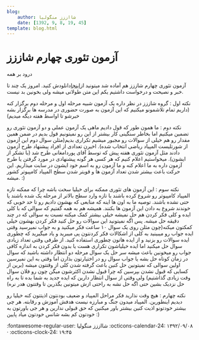 ```yaml
---
blog:
    author: شااززز منگولیا
    date: [1392, 9, 8, 19, 45]
template: blog.html
---
```

# آزمون تئوری چهارم شاززز

<div class="cnt">
درود بر همه<p></p>
<p>آزمون تئوری چهارم شاززز هم آماده شد میتونید از<a href="http://bayanbox.ir/id/3729843095198525740?info" target="_blank">اینجا</a>دانلودش کنید. امروز یک چند تا خبر و نصیحت و درخواست داشتیم یکم این متن طولانی میشه ولی بخونین بد نیست.</p>
<p>نکته اول : گروه شاززز در نظر داره یک آزمون شبیه مرحله اول و مرحله دوم برگزار کنه (داریم تمام تلاشمونو میکنیم که این آزمون به صورت حضوری در مدرسه ها برگزار بشه خبرشو تا اواسط هفته دیگه میدیم)</p>
<p>نکته دوم : ما همون طور که قول دادیم ماهی یک آزمون عملی و دو آزمون تئوری رو تضمین میکنیم اما بخاطر سنگینی کار بیشتر از این رو نمیتونیم قول بدیم در ضمن همین مقدار رو هم خیلی از سوالات رو مجبور میشیم تکراری بدیم(مثلن سوال دوم این آزمون از شورتلیست المپیاد ریاضی انتخاب شده). اخیرن تعدادی از افراد پیشنهاد طرح آزمون دادند مثل آزمون تئوری هفته پیش که توسط آقای پوردامغانی طرح شد (با تشکر از ایشون). میخواستیم اعلام کنیم که هر کسی هر گونه پیشنهادی در مورد گرفتن یا طرح آزمون داره به ما اعلام کنه و ما آزمون رو به اسم خود ایشون در سایت میذاریم. این حرکت باعث بیشتر شدن تعداد آزمون ها و قویتر شدن سطح المپیاد کامپیوتر کشور میشه. :)‌</p>
<p>نکته سوم : این آزمون های تئوری ممکنه برای خیلیا سخت باشه چرا که ممکنه تازه المپیاد کامپیوتر رو شروع کرده باشند یا تازه وارد سطح بالاتر از مرحله یک شده باشند یا حتی نشده باشند. توصیه ما به اون ها اینه که منابعی که بهشون دادیم رو تا حد خوبی که خوندند شروع به دادن این آزمون ها بکنند. همیشه هم به همه گفتیم که سوالی که با کلی ایده و کلی فکر کردن هم حل نمیشه خیلی بیشتر کمک میکنه نسبت به سوالی که در چند دقیقه حل میشه. پس اگه نمیتونید این سوالات رو حل کنید فکر کردن بهشون خیلی کمکتون میکنه(چون مثلن روی یک سوال ۱۰ ساعت فکر میکنید و به جواب نمیرسید وقتی ایده جواب رو میبینید به کلی از اشکالات فکر کردنتون پی میبرید و یاد میگیرید که چطوری ایده سوالات رو بزنید و از ایده هاتون چطوری استفاده کنید. از طرفی وقتی تعداد زیادی سوال حل میکنید اما ایده خیلیاشون تکراری هست یا بدون فکر کردن به اندازه کافی جواب رو میخونین باعث میشه سر حل یک سوال مرحله دو انتظار داشته باشید که سوال در زمان کوتاه حل بشه یا جواب سوال رو در اختیارتون بذارن اما وقتی به این نمیرسین اولین سوالی که نمیتونین حل کنین باعث گرفته شدن کلی از وقتتون میشه (برین از کسایی که قبول نشدن بپرسین که چرا قبول نشدن اکثرشون میگن چون رو فلان سوال وقت زیادی گذاشتیم) ولی وقتی از سوال انتظار دارین که ایده جدید به شما بده تا به راه حل نزدیک بشین حتی اگه حل نشه به راحتی ازش میتونین بگذرین تا وقتتون هدر نره)</p>
<p>نکته چهارم : هیچ وقت نذارید فکر مراحل المپیاد و ضعیف بودنتون اذیتتون کنه خیلیا رو دیدیم اینطورین. المپیاد میدون جنگ و مبارزه نیست هدفش آموزش و رقابته. هر چی بیشتر خودتونو اذیت کنین بیشتر باور میکنین که حق قبولی ندارین و هر جی باورتون به خودتون کم بشه شانس خودتون میاد پایین :)</p>
<p></p>
</div>

<div class="blog-info" markdown>
<span class="blog-author">
:fontawesome-regular-user: شااززز منگولیا
</span>
<span class="blog-date">
:octicons-calendar-24: ۱۳۹۲/۰۹/۰۸ · :octicons-clock-24: ۱۹:۴۵
</span>
</div>

